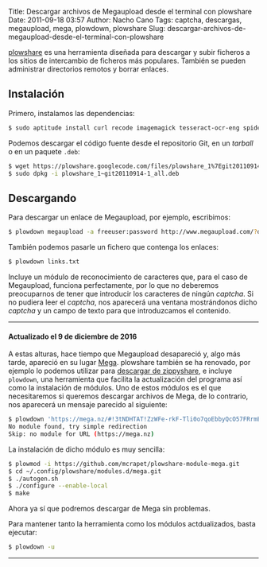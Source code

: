 Title: Descargar archivos de Megaupload desde el terminal con plowshare
Date: 2011-09-18 03:57
Author: Nacho Cano
Tags: captcha, descargas, megaupload, mega, plowdown, plowshare
Slug: descargar-archivos-de-megaupload-desde-el-terminal-con-plowshare

[plowshare][] es una herramienta diseñada para descargar y subir
ficheros a los sitios de intercambio de ficheros más populares. También
se pueden administrar directorios remotos y borrar enlaces.

Instalación
-----------

Primero, instalamos las dependencias:

```bash
$ sudo aptitude install curl recode imagemagick tesseract-ocr-eng spidermonkey-bin rhino perlmagick aview
```

Podemos descargar el código fuente desde el repositorio Git, en un
_tarball_ o en un paquete `.deb`:

```bash
$ wget https://plowshare.googlecode.com/files/plowshare_1%7Egit20110914-1_all.deb
$ sudo dpkg -i plowshare_1~git20110914-1_all.deb
```

Descargando
-----------

Para descargar un enlace de Megaupload, por ejemplo, escribimos:

```bash
$ plowdown megaupload -a freeuser:password http://www.megaupload.com/?d=7V4SDTC7
```

También podemos pasarle un fichero que contenga los enlaces:

```bash
$ plowdown links.txt
```

Incluye un módulo de reconocimiento de caracteres que, para el caso de
Megaupload, funciona perfectamente, por lo que no deberemos preocuparnos
de tener que introducir los caracteres de ningún _captcha_. Si no
pudiera leer el _captcha_, nos aparecerá una ventana mostrándonos dicho
_captcha_ y un campo de texto para que introduzcamos el contenido.


* * * *

#### Actualizado el 9 de diciembre de 2016

A estas alturas, hace tiempo que Megaupload desapareció y, algo más tarde,
apareció en su lugar [Mega][]. plowshare también se ha renovado, por ejemplo lo
podemos utilizar para [descargar de zippyshare][], e incluye `plowdown`, una
herramienta que facilita la actualización del programa así como la instalación
de módulos. Uno de estos módulos es el que necesitaremos si queremos descargar
archivos de Mega, de lo contrario, nos aparecerá un mensaje parecido al
siguiente:

```bash
$ plowdown 'https://mega.nz/#!3tNDHTAT!ZzWFe-rkF-Tli0o7qoEbbyQcO57FRrmErlu5J5jIEEA'
No module found, try simple redirection
Skip: no module for URL (https://mega.nz)
```

La instalación de dicho módulo es muy sencilla:

```bash
$ plowmod -i https://github.com/mcrapet/plowshare-module-mega.git
$ cd ~/.config/plowshare/modules.d/mega.git
$ ./autogen.sh
$ ./configure --enable-local
$ make
```

Ahora ya sí que podremos descargar de Mega sin problemas.

Para mantener tanto la herramienta como los módulos actdualizados, basta
ejecutar:

```bash
$ plowdown -u
```

* * * * *

  [plowshare]: http://code.google.com/p/plowshare/
    "plowshare"
  [Mega]: https://mega.nz/
    "Mega"
  [descargar de zippyshare]: {filename}/admin/descargar-archivos-de-zippyshare-desde-el-terminal-con-plowshare.md
    "Descargar archivos de zippyshare desde el terminal con plowshare"
